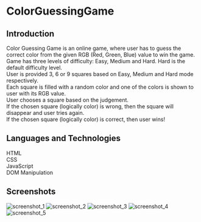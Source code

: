 # ColorGuessingGame

## Introduction

Color Guessing Game is an online game, where user has to guess the correct color from the given RGB (Red, Green, Blue) value to win the game.\
Game has three levels of difficulty: Easy, Medium and Hard. Hard is the default difficulty level.\
User is provided 3, 6 or 9 squares based on Easy, Medium and Hard mode respectively.\
Each square is filled with a random color and one of the colors is shown to user with its RGB value.\
User chooses a square based on the judgement.\
If the chosen square (logically color) is wrong, then the square will disappear and user tries again.\
If the chosen square (logically color) is correct, then user wins!

## Languages and Technologies

HTML\
CSS\
JavaScript\
DOM Manipulation

## Screenshots
![screenshot_1](https://user-images.githubusercontent.com/37359125/53103168-17aa8e80-34fb-11e9-9a63-8c32a4b1ae23.png)
![screenshot_2](https://user-images.githubusercontent.com/37359125/53103169-17aa8e80-34fb-11e9-8262-f0ae0eaea5a1.png)
![screenshot_3](https://user-images.githubusercontent.com/37359125/53103170-17aa8e80-34fb-11e9-8ff8-904854267b54.png)
![screenshot_4](https://user-images.githubusercontent.com/37359125/53103171-17aa8e80-34fb-11e9-8e4b-062c49685636.png)
![screenshot_5](https://user-images.githubusercontent.com/37359125/53103166-1711f800-34fb-11e9-8b2c-72928a259bc5.png)
